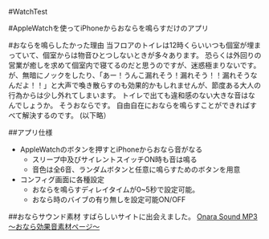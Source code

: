 #WatchTest

#AppleWatchを使ってiPhoneからおならを鳴らすだけのアプリ

#おならを鳴らしたかった理由
当フロアのトイレは12時くらいいつも個室が埋まっていて、個室からは物音ひとつしないときが多々あります。
恐らくは外回りの営業が癒しを求めて個室内で寝てるのだと思うのですが、迷惑極まりないです。
が、無暗にノックをしたり、「あー！うんこ漏れそう！漏れそう！！漏れそうなんだよ！！」と大声で喚き散らすのも効果的かもしれませんが、節度ある大人の行為からは少し外れてしまいます。
トイレで出ても違和感のない大きな音はなんでしょうか。
そうおならです。
自由自在におならを鳴らすことができればすべて解決するのです。
(以下略）

##アプリ仕様
* AppleWatchのボタンを押すとiPhoneからおなら音がなる
    * スリープ中及びサイレントスイッチON時も音は鳴る
    * 音色は全6音、ランダムボタンと任意に鳴らすためのボタンを用意
* コンフィグ画面に各種設定
    * おならを鳴らすディレイタイムが0~5秒で設定可能。
    * おなら時のバイブの有り無しを設定可能ON/OFF

##おならサウンド素材
すばらしいサイトに出会えました。
[Onara Sound MP3 〜おなら効果音素材ページ〜](http://onara-mp3.com/index.html)
